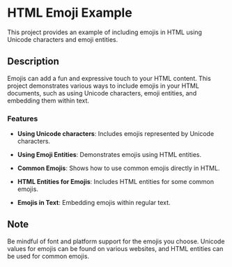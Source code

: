 # HTML Emoji Example

This project provides an example of including emojis in HTML using Unicode characters and emoji entities.

## Description

Emojis can add a fun and expressive touch to your HTML content. This project demonstrates various ways to include emojis in your HTML documents, such as using Unicode characters, emoji entities, and embedding them within text.


### Features

- **Using Unicode characters**: Includes emojis represented by Unicode characters.

- **Using Emoji Entities**: Demonstrates emojis using HTML entities.

- **Common Emojis**: Shows how to use common emojis directly in HTML.

- **HTML Entities for Emojis**: Includes HTML entities for some common emojis.

- **Emojis in Text**: Embedding emojis within regular text.

## Note

Be mindful of font and platform support for the emojis you choose. Unicode values for emojis can be found on various websites, and HTML entities can be used for common emojis.
